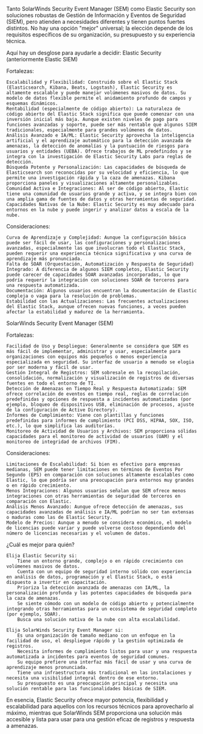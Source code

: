 Tanto SolarWinds Security Event Manager (SEM) como Elastic Security son soluciones robustas de Gestión de Información y Eventos de Seguridad (SIEM), pero atienden a necesidades diferentes y tienen puntos fuertes distintos. No hay una opción "mejor" universal; la elección depende de los requisitos específicos de su organización, su presupuesto y su experiencia técnica.

Aquí hay un desglose para ayudarle a decidir:
Elastic Security (anteriormente Elastic SIEM)

Fortalezas:

    Escalabilidad y Flexibilidad: Construido sobre el Elastic Stack (Elasticsearch, Kibana, Beats, Logstash), Elastic Security es altamente escalable y puede manejar volúmenes masivos de datos. Su modelo de datos flexible permite el anidamiento profundo de campos y esquemas dinámicos.
    Rentabilidad (especialmente de código abierto): La naturaleza de código abierto del Elastic Stack significa que puede comenzar con una inversión inicial más baja. Aunque existen niveles de pago para funciones avanzadas y soporte, puede ser más rentable que algunos SIEM tradicionales, especialmente para grandes volúmenes de datos.
    Análisis Avanzado e IA/ML: Elastic Security aprovecha la inteligencia artificial y el aprendizaje automático para la detección avanzada de amenazas, la detección de anomalías y la puntuación de riesgos para usuarios y entidades (UEBA). Ofrece trabajos de ML predefinidos y se integra con la investigación de Elastic Security Labs para reglas de detección.
    Búsqueda Potente y Personalización: Las capacidades de búsqueda de Elasticsearch son reconocidas por su velocidad y eficiencia, lo que permite una investigación rápida y la caza de amenazas. Kibana proporciona paneles y visualizaciones altamente personalizables.
    Comunidad Activa e Integraciones: Al ser de código abierto, Elastic tiene una comunidad de usuarios grande y activa, y se integra bien con una amplia gama de fuentes de datos y otras herramientas de seguridad.
    Capacidades Nativas de la Nube: Elastic Security es muy adecuado para entornos en la nube y puede ingerir y analizar datos a escala de la nube.

Consideraciones:

    Curva de Aprendizaje y Complejidad: Aunque la configuración básica puede ser fácil de usar, las configuraciones y personalizaciones avanzadas, especialmente las que involucran todo el Elastic Stack, pueden requerir una experiencia técnica significativa y una curva de aprendizaje más pronunciada.
    Falta de SOAR (Orquestación, Automatización y Respuesta de Seguridad) Integrado: A diferencia de algunos SIEM completos, Elastic Security puede carecer de capacidades SOAR avanzadas incorporadas, lo que podría requerir la integración con soluciones SOAR de terceros para una respuesta automatizada.
    Documentación: Algunos usuarios encuentran la documentación de Elastic compleja o vaga para la resolución de problemas.
    Estabilidad con las Actualizaciones: Las frecuentes actualizaciones del Elastic Stack, aunque ofrecen nuevas funciones, a veces pueden afectar la estabilidad y madurez de la herramienta.

SolarWinds Security Event Manager (SEM)

Fortalezas:

    Facilidad de Uso y Despliegue: Generalmente se considera que SEM es más fácil de implementar, administrar y usar, especialmente para organizaciones con equipos más pequeños o menos experiencia especializada en seguridad. Su interfaz de usuario a menudo se elogia por ser moderna y fácil de usar.
    Gestión Integral de Registros: SEM sobresale en la recopilación, consolidación, normalización y visualización de registros de diversas fuentes en todo el entorno de TI.
    Detección de Amenazas en Tiempo Real y Respuesta Automatizada: SEM ofrece correlación de eventos en tiempo real, reglas de correlación predefinidas y opciones de respuesta a incidentes automatizadas (por ejemplo, bloqueo de dispositivos USB, eliminación de procesos, ajuste de la configuración de Active Directory).
    Informes de Cumplimiento: Viene con plantillas y funciones predefinidas para informes de cumplimiento (PCI DSS, HIPAA, SOX, ISO, etc.), lo que simplifica las auditorías.
    Monitoreo de Actividad de Usuarios y Archivos: SEM proporciona sólidas capacidades para el monitoreo de actividad de usuarios (UAM) y el monitoreo de integridad de archivos (FIM).

Consideraciones:

    Limitaciones de Escalabilidad: Si bien es efectivo para empresas medianas, SEM puede tener limitaciones en términos de Eventos Por Segundo (EPS) en comparación con soluciones altamente escalables como Elastic, lo que podría ser una preocupación para entornos muy grandes o en rápido crecimiento.
    Menos Integraciones: Algunos usuarios señalan que SEM ofrece menos integraciones con otras herramientas de seguridad de terceros en comparación con Elastic.
    Análisis Menos Avanzado: Aunque ofrece detección de amenazas, sus capacidades avanzadas de análisis e IA/ML podrían no ser tan extensas o maduras como las de Elastic Security.
    Modelo de Precios: Aunque a menudo se considera económico, el modelo de licencias puede variar y puede volverse costoso dependiendo del número de licencias necesarias y el volumen de datos.

¿Cuál es mejor para quién?

    Elija Elastic Security si:
        Tiene un entorno grande, complejo o en rápido crecimiento con volúmenes masivos de datos.
        Cuenta con un equipo de seguridad interno sólido con experiencia en análisis de datos, programación y el Elastic Stack, o está dispuesto a invertir en capacitación.
        Prioriza la detección avanzada de amenazas con IA/ML, la personalización profunda y las potentes capacidades de búsqueda para la caza de amenazas.
        Se siente cómodo con un modelo de código abierto y potencialmente integrando otras herramientas para un ecosistema de seguridad completo (por ejemplo, SOAR).
        Busca una solución nativa de la nube con alta escalabilidad.

    Elija SolarWinds Security Event Manager si:
        Es una organización de tamaño mediano con un enfoque en la facilidad de uso, el despliegue rápido y la gestión optimizada de registros.
        Necesita informes de cumplimiento listos para usar y una respuesta automatizada a incidentes para eventos de seguridad comunes.
        Su equipo prefiere una interfaz más fácil de usar y una curva de aprendizaje menos pronunciada.
        Tiene una infraestructura más tradicional en las instalaciones y necesita una visibilidad integral dentro de ese entorno.
        Su presupuesto es una preocupación principal y necesita una solución rentable para las funcionalidades básicas de SIEM.

En esencia, Elastic Security ofrece mayor potencia, flexibilidad y escalabilidad para aquellos con los recursos técnicos para aprovecharlo al máximo, mientras que SolarWinds SEM proporciona una solución más accesible y lista para usar para una gestión eficaz de registros y respuesta a amenazas.